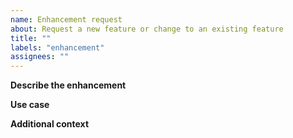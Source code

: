 ```yaml
---
name: Enhancement request
about: Request a new feature or change to an existing feature
title: ""
labels: "enhancement"
assignees: ""
---
```


**Describe the enhancement**

<!-- A clear and concise description of what you would like added or changed. -->

**Use case**

<!-- Tell us how you or others will use this new feature or change to an existing feature. -->

**Additional context**

<!-- Add any other context about the enhancement here. -->

